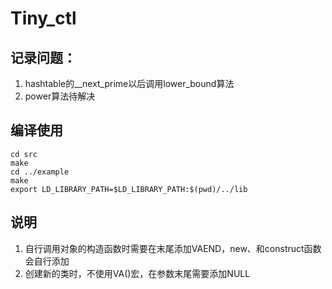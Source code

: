 ﻿# Tiny_ctl
## 记录问题：
1. hashtable的__next_prime以后调用lower_bound算法
2. power算法待解决
## 编译使用
```shell
cd src
make
cd ../example
make
export LD_LIBRARY_PATH=$LD_LIBRARY_PATH:$(pwd)/../lib
```
## 说明
1. 自行调用对象的构造函数时需要在末尾添加VAEND，new、和construct函数会自行添加
2. 创建新的类时，不使用VA()宏，在参数末尾需要添加NULL